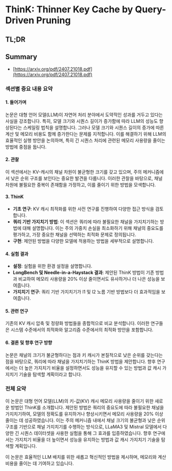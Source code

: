 # ThinK: Thinner Key Cache by Query-Driven Pruning
## TL;DR
## Summary
- [https://arxiv.org/pdf/2407.21018.pdf](https://arxiv.org/pdf/2407.21018.pdf)

### 섹션별 중요 내용 요약

#### 1. 들어가며
논문은 대형 언어 모델(LLM)이 자연어 처리 분야에서 도약적인 성과를 거두고 있다는 사실을 강조합니다. 특히, 모델 크기와 시퀀스 길이가 증가함에 따라 LLM의 성능도 향상된다는 스케일링 법칙을 설명합니다. 그러나 모델 크기와 시퀀스 길이의 증가에 따른 계산 및 메모리 비용도 함께 증가한다는 문제를 지적합니다. 이를 해결하기 위해 LLM의 효율적인 실행 방안을 논의하며, 특히 긴 시퀀스 처리에 관련된 메모리 사용량을 줄이는 방법에 중점을 둡니다.

#### 2. 관찰
이 섹션에서는 KV-캐시의 채널 차원이 불균형한 크기를 갖고 있으며, 주의 메커니즘에서 낮은 순위 구조를 보인다는 중요한 발견을 다룹니다. 이러한 관찰을 바탕으로, 채널 차원에 불필요한 중복이 존재함을 가정하고, 이를 줄이기 위한 방법을 모색합니다.

#### 3. ThinK
- **기초 연구**: KV 캐시 최적화를 위한 사전 연구를 진행하여 다양한 접근 방식을 검토합니다.
- **쿼리 기반 가지치기 방법**: 이 섹션은 쿼리에 따라 불필요한 채널을 가지치기하는 방법에 대해 설명합니다. 이는 주의 가중치 손실을 최소화하기 위해 채널의 중요도를 평가하고, 가장 중요한 채널을 선택하는 최적화 문제로 정의됩니다.
- **구현**: 제안된 방법을 다양한 모델에 적용하는 방법을 세부적으로 설명합니다.

#### 4. 실험 결과
- **설정**: 실험을 위한 환경 설정을 설명합니다.
- **LongBench 및 Needle-in-a-Haystack 결과**: 제안된 ThinK 방법이 기존 방법과 비교하여 메모리 사용량을 20% 이상 줄이면서도 유사하거나 더 나은 성능을 보여줍니다.
- **가지치기 연구**: 쿼리 기반 가지치기가 l1 및 l2 노름 기반 방법보다 더 효과적임을 보여줍니다.

#### 5. 관련 연구
기존의 KV 캐시 압축 및 정량화 방법들을 종합적으로 비교 분석합니다. 이러한 연구들은 시스템 수준에서의 최적화와 알고리즘 수준에서의 최적화 방안을 포함합니다.

#### 6. 결론 및 향후 연구 방향
논문은 채널의 크기가 불균형하다는 점과 키 캐시가 본질적으로 낮은 순위를 갖는다는 점을 바탕으로, 쿼리에 따라 채널을 가지치기하는 ThinK 방법을 제안합니다. 향후 연구에서는 더 높은 가지치기 비율을 설정하면서도 성능을 유지할 수 있는 방법과 값 캐시 가지치기 기술을 탐색할 계획이라고 합니다.

### 전체 요약
이 논문은 대형 언어 모델(LLM)의 키-값(KV) 캐시 메모리 사용량을 줄이기 위한 새로운 방법인 ThinK를 소개합니다. 제안된 방법은 쿼리의 중요도에 따라 불필요한 채널을 가지치기하여, 모델의 정확도를 유지하거나 향상시키면서 메모리 사용량을 20% 이상 줄이는 데 성공하였습니다. 이는 주의 메커니즘 내에서 채널 크기의 불균형과 낮은 순위 구조를 기반으로 채널 가지치기를 수행하는 방식으로, LLaMA3 및 Mistral 모델에서 다양한 긴 시퀀스 데이터셋을 사용한 실험을 통해 그 효과를 입증하였습니다. 향후 연구에서는 가지치기 비율을 더 높이면서 성능을 유지하는 방법과 값 캐시 가지치기 기술을 탐색할 계획입니다.

이 논문은 효율적인 LLM 배치를 위한 새롭고 혁신적인 방법을 제시하며, 메모리와 계산 비용을 줄이는 데 기여하고 있습니다.
